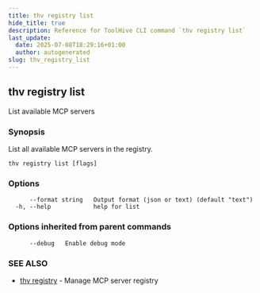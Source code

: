 ```yaml
---
title: thv registry list
hide_title: true
description: Reference for ToolHive CLI command `thv registry list`
last_update:
  date: 2025-07-08T18:29:16+01:00
  author: autogenerated
slug: thv_registry_list
---
```


## thv registry list

List available MCP servers

### Synopsis

List all available MCP servers in the registry.

```
thv registry list [flags]
```

### Options

```
      --format string   Output format (json or text) (default "text")
  -h, --help            help for list
```

### Options inherited from parent commands

```
      --debug   Enable debug mode
```

### SEE ALSO

* [thv registry](thv_registry.md)	 - Manage MCP server registry

